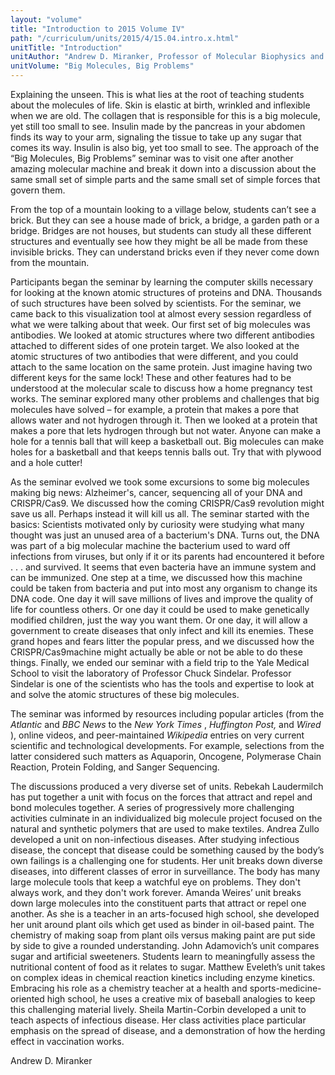 ```yaml
---
layout: "volume"
title: "Introduction to 2015 Volume IV"
path: "/curriculum/units/2015/4/15.04.intro.x.html"
unitTitle: "Introduction"
unitAuthor: "Andrew D. Miranker, Professor of Molecular Biophysics and Biochemistry and of Chemical and Environmental Engineering"
unitVolume: "Big Molecules, Big Problems"
---
```

<main>
<p>
Explaining the unseen. This is what lies at the root of teaching students about the molecules of life. Skin is elastic at birth, wrinkled and inflexible when we are old. The collagen that is responsible for this is a big molecule, yet still too small to see. Insulin made by the pancreas in your abdomen finds its way to your arm, signaling the tissue to take up any sugar that comes its way. Insulin is also big, yet too small to see. The approach of the “Big Molecules, Big Problems” seminar was to visit one after another amazing molecular machine and break it down into a discussion about the same small set of simple parts and the same small set of simple forces that govern them.
</p>
<p>
From the top of a mountain looking to a village below, students can’t see a brick. But they can see a house made of brick, a bridge, a garden path or a bridge. Bridges are not houses, but students can study all these different structures and eventually see how they might be all be made from these invisible bricks. They can understand bricks even if they never come down from the mountain.
</p>
<p>
Participants began the seminar by learning the computer skills necessary for looking at the known atomic structures of proteins and DNA. Thousands of such structures have been solved by scientists. For the seminar, we came back to this visualization tool at almost every session regardless of what we were talking about that week. Our first set of big molecules was antibodies. We looked at atomic structures where two different antibodies attached to different sides of one protein target. We also looked at the atomic structures of two antibodies that were different, and you could attach to the same location on the same protein. Just imagine having two different keys for the same lock! These and other features had to be understood at the molecular scale to discuss how a home pregnancy test works. The seminar explored many other problems and challenges that big molecules have solved – for example, a protein that makes a pore that allows water and not hydrogen through it. Then we looked at a protein that makes a pore that lets hydrogen through but not water. Anyone can make a hole for a tennis ball that will keep a basketball out. Big molecules can make holes for a basketball and that keeps tennis balls out. Try that with plywood and a hole cutter!
</p>
<p>
As the seminar evolved we took some excursions to some big molecules making big news: Alzheimer's, cancer, sequencing all of your DNA and CRISPR/Cas9. We discussed how the coming CRISPR/Cas9 revolution might save us all. Perhaps instead it will kill us all. The seminar started with the basics: Scientists motivated only by curiosity were studying what many thought was just an unused area of a bacterium's DNA. Turns out, the DNA was part of a big molecular machine the bacterium used to ward off infections from viruses, but only if it or its parents had encountered it before . . . and survived. It seems that even bacteria have an immune system and can be immunized. One step at a time, we discussed how this machine could be taken from bacteria and put into most any organism to change its DNA code. One day it will save millions of lives and improve the quality of life for countless others. Or one day it could be used to make genetically modified children, just the way you want them. Or one day, it will allow a government to create diseases that only infect and kill its enemies. These grand hopes and fears litter the popular press, and we discussed how the CRISPR/Cas9machine might actually be able or not be able to do these things. Finally, we ended our seminar with a field trip to the Yale Medical School to visit the laboratory of Professor Chuck Sindelar. Professor Sindelar is one of the scientists who has the tools and expertise to look at and solve the atomic structures of these big molecules.
</p>
<p>
The seminar was informed by resources including popular articles (from the
<em>
Atlantic
</em>
and
<em>
BBC News
</em>
to the
<em>
New York Times
</em>
,
<em>
Huffington Post,
</em>
and
<em>
Wired
</em>
), online videos, and peer-maintained
<em>
Wikipedia
</em>
entries on very current scientific and technological developments. For example, selections from the latter considered such matters as Aquaporin, Oncogene, Polymerase Chain Reaction, Protein Folding, and Sanger Sequencing.
</p>
<p>
The discussions produced a very diverse set of units. Rebekah Laudermilch has put together a unit with focus on the forces that attract and repel and bond molecules together. A series of progressively more challenging activities culminate in an individualized big molecule project focused on the natural and synthetic polymers that are used to make textiles. Andrea Zullo developed a unit on non-infectious diseases. After studying infectious disease, the concept that disease could be something caused by the body’s own failings is a challenging one for students. Her unit breaks down diverse diseases, into different classes of error in surveillance. The body has many large molecule tools that keep a watchful eye on problems. They don't always work, and they don't work forever. Amanda Weires’ unit breaks down large molecules into the constituent parts that attract or repel one another. As she is a teacher in an arts-focused high school, she developed her unit around plant oils which get used as binder in oil-based paint. The chemistry of making soap from plant oils versus making paint are put side by side to give a rounded understanding. John Adamovich’s unit compares sugar and artificial sweeteners. Students learn to meaningfully assess the nutritional content of food as it relates to sugar. Matthew Eveleth’s unit takes on complex ideas in chemical reaction kinetics including enzyme kinetics. Embracing his role as a chemistry teacher at a health and sports-medicine-oriented high school, he uses a creative mix of baseball analogies to keep this challenging material lively. Sheila Martin-Corbin developed a unit to teach aspects of infectious disease. Her class activities place particular emphasis on the spread of disease, and a demonstration of how the herding effect in vaccination works.
</p>
<p>
Andrew D. Miranker
</p>
</main>